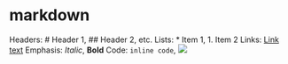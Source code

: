# markdown
Headers: # Header 1, ## Header 2, etc.
Lists: * Item 1, 1. Item 2
Links: [Link text](URL)
Emphasis: *Italic*, **Bold**
Code: `inline code`,
![](https://iescelia.org/web/wp-content/uploads/2012/05/iescelia_1950.jpg)
